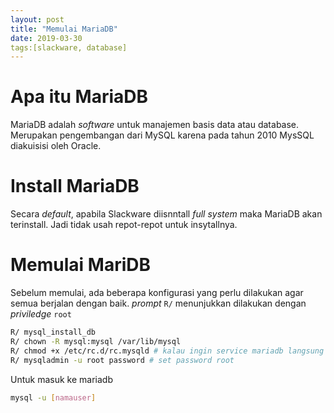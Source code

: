 ```yaml
---
layout: post
title: "Memulai MariaDB"
date: 2019-03-30
tags:[slackware, database]
---
```

# Apa itu MariaDB

MariaDB adalah _software_ untuk manajemen basis data atau database. Merupakan pengembangan dari MySQL karena pada tahun 2010 MysSQL diakuisisi oleh Oracle.

# Install MariaDB

Secara _default_, apabila Slackware diisnntall _full system_ maka MariaDB akan terinstall. Jadi tidak usah repot-repot untuk insytallnya.

# Memulai MariDB

Sebelum memulai, ada beberapa konfigurasi yang perlu dilakukan agar semua berjalan dengan baik. _prompt_ <code>R/</code> menunjukkan dilakukan dengan _priviledge_ <code>root</code>

```bash
R/ mysql_install_db
R/ chown -R mysql:mysql /var/lib/mysql
R/ chmod +x /etc/rc.d/rc.mysqld # kalau ingin service mariadb langsung saat booting
R/ mysqladmin -u root password # set password root
```

Untuk masuk ke mariadb

```bash
mysql -u [namauser]
```
